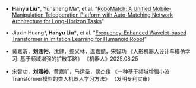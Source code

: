 - <strong>Hanyu Liu*</strong>, Yunsheng Ma*, et al. "[RoboMatch: A Unified Mobile-Manipulation Teleoperation Platform with Auto-Matching Network Architecture for Long-Horizon Tasks](https://arxiv.org/pdf/2509.08522v2)"

- Jiaxin Huang*,<strong> Hanyu Liu*</strong>, et al. "[Frequency-Enhanced Wavelet-based Transformer in Imitation Learning for Humanoid Robot](https://arxiv.org/pdf/2509.11109)"

- 黄嘉昕，<strong>刘涵裕</strong>，沈健，郑义林，温嘉懿，宋智功 《人形机器人设计与模仿学习: 基于频域增强的扩散策略》 《机器人》2025.08.25

- 宋智功，<strong>刘涵裕</strong>，黄嘉昕，马运圣，侯杰俊 《一种基于频域增强小波Transformer模型的类人机器人学习方法》 （发明专利实审）
